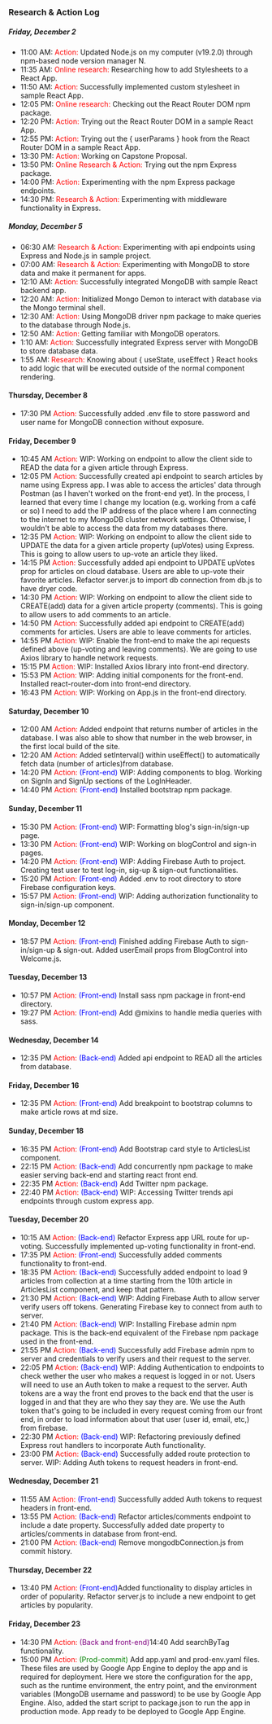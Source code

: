 
### Research & Action Log

##### Friday, December 2

* 11:00 AM: <span style="color:red">Action:</span> Updated Node.js on my computer (v19.2.0) through npm-based node version manager N.
* 11:35 AM: <span style="color:red">Online research:</span> Researching how to add Stylesheets to a React App.
* 11:50 AM: <span style="color:red">Action:</span> Successfully implemented custom stylesheet in sample React App.
* 12:05 PM: <span style="color:red">Online research:</span> Checking out the React Router DOM npm package.
* 12:20 PM: <span style="color:red">Action:</span> Trying out the React Router DOM in a sample React App.
* 12:55 PM: <span style="color:red">Action:</span> Trying out the { userParams } hook from the React Router DOM in a sample React App.
* 13:30 PM: <span style="color:red">Action:</span> Working on Capstone Proposal.
* 13:50 PM: <span style="color:red">Online Research & Action:</span> Trying out the npm Express package.
* 14:00 PM: <span style="color:red">Action:</span> Experimenting with the npm Express package endpoints.
* 14:30 PM: <span style="color:red">Research & Action:</span> Experimenting with middleware functionality in Express.

##### Monday, December 5
* 06:30 AM: <span style="color:red">Research & Action:</span> Experimenting with api endpoints using Express and Node.js in sample project.
* 07:00 AM: <span style="color:red">Research & Action:</span> Experimenting with MongoDB to store data and make it permanent for apps.
* 12:10 AM: <span style="color:red">Action:</span> Successfully integrated MongoDB with sample React backend app.
* 12:20 AM: <span style="color:red">Action:</span> Initialized Mongo Demon to interact with database via the Mongo terminal shell.
* 12:30 AM: <span style="color:red">Action:</span> Using MongoDB driver npm package to make queries to the database through Node.js.
* 12:50 AM: <span style="color:red">Action:</span> Getting familiar with MongoDB operators.
* 1:10 AM: <span style="color:red">Action:</span> Successfully integrated Express server with MongoDB to store database data.
* 1:55 AM: <span style="color:red">Research:</span> Knowing about { useState, useEffect } React hooks to add logic that will be executed outside of the normal component rendering.

#### Thursday, December 8
* 17:30 PM <span style="color:red">Action:</span> Successfully added .env file to store password and user name for MongoDB connection without exposure.

#### Friday, December 9
* 10:45 AM <span style="color:red">Action:</span> WIP: Working on endpoint to allow the client side to READ the data for a given article through Express.
* 12:05 PM <span style="color:red">Action:</span> Successfully created api endpoint to search articles by name using Express app. I was able to access the articles' data through Postman (as I haven't worked on the front-end yet). 
In the process, I learned that every time I change my location (e.g. working from a café or so) I need to add the IP address of the place where I am connecting to the internet to my MongoDB cluster network settings. Otherwise, I wouldn't be able to access the data from my databases there.
* 12:35 PM <span style="color:red">Action:</span> WIP: Working on endpoint to allow the client side to UPDATE the data for a given article property (upVotes) using Express. This is going to allow users to up-vote an article they liked.
* 14:15 PM <span style="color:red">Action:</span> Successfully added api endpoint to UPDATE upVotes prop for articles on cloud database. Users are able to up-vote their favorite articles. Refactor server.js to import db connection from db.js to have dryer code.
* 14:30 PM <span style="color:red">Action:</span> WIP: Working on endpoint to allow the client side to CREATE(add) data for a given article property (comments). This is going to allow users to add comments to an article.
* 14:50 PM <span style="color:red">Action:</span> Successfully added api endpoint to CREATE(add) comments for articles. Users are able to leave comments for articles.
* 14:55 PM <span style="color:red">Action:</span> WIP: Enable the front-end to make the api requests defined above (up-voting and leaving comments). We are going to use Axios library to handle network requests.
* 15:15 PM <span style="color:red">Action:</span> WIP: Installed Axios library into front-end directory.
* 15:53 PM <span style="color:red">Action:</span> WIP: Adding initial components for the front-end. Installed react-router-dom into front-end directory. 
* 16:43 PM <span style="color:red">Action:</span> WIP: Working on App.js in the front-end directory.

#### Saturday, December 10
* 12:00 AM <span style="color:red">Action:</span> Added endpoint that returns number of articles in the database. I was also able to show that number in the web browser, in the first local build of the site. 
* 12:20 AM <span style="color:red">Action:</span> Added setInterval() within useEffect() to automatically fetch data (number of articles)from database. 
* 14:20 PM <span style="color:red">Action:</span> <span style="color:blue">(Front-end)</span> WIP: Adding components to blog. Working on SignIn and SignUp sections of the LogInHeader. 
* 14:40 PM <span style="color:red">Action:</span> <span style="color:blue">(Front-end)</span> Installed bootstrap npm package.

#### Sunday, December 11
* 15:30 PM <span style="color:red">Action:</span> <span style="color:blue">(Front-end)</span> WIP: Formatting blog's sign-in/sign-up page.
* 13:30 PM <span style="color:red">Action:</span> <span style="color:blue">(Front-end)</span> WIP: Working on blogControl and sign-in pages. 
* 14:20 PM <span style="color:red">Action:</span> <span style="color:blue">(Front-end)</span> WIP: Adding Firebase Auth to project. Creating test user to test log-in, sig-up & sign-out functionalities. 
* 15:20 PM <span style="color:red">Action:</span> <span style="color:blue">(Front-end)</span> Added .env to root directory to store Firebase configuration keys. 
* 15:57 PM <span style="color:red">Action:</span> <span style="color:blue">(Front-end)</span> WIP: Adding authorization functionality to sign-in/sign-up component.

#### Monday, December 12 
* 18:57 PM <span style="color:red">Action:</span> <span style="color:blue">(Front-end)</span> Finished adding Firebase Auth to sign-in/sign-up & sign-out. Added userEmail props from BlogControl into Welcome.js.

#### Tuesday, December 13 
* 10:57 PM <span style="color:red">Action:</span> <span style="color:blue">(Front-end)</span> Install sass npm package in front-end directory.
* 19:27 PM <span style="color:red">Action:</span> <span style="color:blue">(Front-end)</span> Add @mixins to handle media queries with sass.

#### Wednesday, December 14 
* 12:35 PM <span style="color:red">Action:</span> <span style="color:blue">(Back-end)</span> Added api endpoint to READ all the articles from database.
#### Friday, December 16 
* 12:35 PM <span style="color:red">Action:</span> <span style="color:blue">(Front-end)</span> Add breakpoint to bootstrap columns to make article rows at md size.
#### Sunday, December 18 
* 16:35 PM <span style="color:red">Action:</span> <span style="color:blue">(Front-end)</span> Add Bootstrap card style to ArticlesList component.
* 22:15 PM <span style="color:red">Action:</span> <span style="color:blue">(Back-end)</span> Add concurrently npm package to make easier serving back-end and starting react front end.
* 22:35 PM <span style="color:red">Action:</span> <span style="color:blue">(Back-end)</span> Add Twitter npm package.
* 22:40 PM <span style="color:red">Action:</span> <span style="color:blue">(Back-end)</span> WIP: Accessing Twitter trends api endpoints through custom express app.
#### Tuesday, December 20
* 10:15 AM <span style="color:red">Action:</span> <span style="color:blue">(Back-end)</span> Refactor Express app URL route for up-voting. Successfully implemented up-voting functionality in front-end.
* 17:35 PM <span style="color:red">Action:</span> <span style="color:blue">(Front-end)</span> Successfully added comments functionality to front-end.
* 18:35 PM <span style="color:red">Action:</span> <span style="color:blue">(Back-end)</span> Successfully added endpoint to load 9 articles from collection at a time starting from the 10th article in ArticlesList component, and keep that pattern.
* 21:30 PM <span style="color:red">Action:</span> <span style="color:blue">(Back-end)</span> WIP: Adding Firebase Auth to allow server verify users off tokens. Generating Firebase key to connect from auth to server.
* 21:40 PM <span style="color:red">Action:</span> <span style="color:blue">(Back-end)</span> WIP: Installing Firebase admin npm package. This is the back-end equivalent of the Firebase npm package used in the front-end.
* 21:55 PM <span style="color:red">Action:</span> <span style="color:blue">(Back-end)</span> Successfully add Firebase admin npm to server and credentials to verify users and their request to the server.
* 22:05 PM <span style="color:red">Action:</span> <span style="color:blue">(Back-end)</span> WIP: Adding Authentication to endpoints to check wether the user who makes a request is logged in or not. Users will need to use an Auth token to make a request to the server. Auth tokens are a way the front end proves to the back end that the user is logged in and that they are who they say they are. We use the Auth token that's going to be included in every request coming from our front end, in order to load information about that user (user id, email, etc,) from firebase.
* 22:30 PM <span style="color:red">Action:</span> <span style="color:blue">(Back-end)</span> WIP: Refactoring previously defined Express rout handlers to incorporate Auth functionality.
* 23:00 PM <span style="color:red">Action:</span> <span style="color:blue">(Back-end)</span> Successfully added route protection to server. WIP: Adding Auth tokens to request headers in front-end.

#### Wednesday, December 21
* 11:55 AM <span style="color:red">Action:</span> <span style="color:blue">(Front-end)</span> Successfully added Auth tokens to request headers in front-end.
* 13:55 PM <span style="color:red">Action:</span> <span style="color:blue">(Back-end)</span> Refactor articles/comments endpoint to include a date property. Successfully added date property to articles/comments in database from front-end.
* 21:00 PM <span style="color:red">Action:</span> <span style="color:blue">(Back-end)</span> Remove mongodbConnection.js from commit history.

#### Thursday, December 22
* 13:40 PM <span style="color:red">Action:</span> <span style="color:blue">(Front-end)</span>Added functionality to display articles in order of popularity. Refactor server.js to include a new endpoint to get articles by popularity.
#### Friday, December 23
* 14:30 PM <span style="color:red">Action:</span> <span style="color:purple">(Back and front-end)</span>14:40 Add searchByTag functionality.
* 15:00 PM <span style="color:red">Action:</span> <span style="color:green">(Prod-commit)</span> Add app.yaml and prod-env.yaml files. These files are used by Google App Engine to deploy the app and is required for deployment. Here we store the configuration for the app, such as the runtime environment, the entry point, and the environment variables (MongoDB username and password) to be use by Google App Engine. Also, added the start script to package.json to run the app in production mode. App ready to be deployed to Google App Engine.


